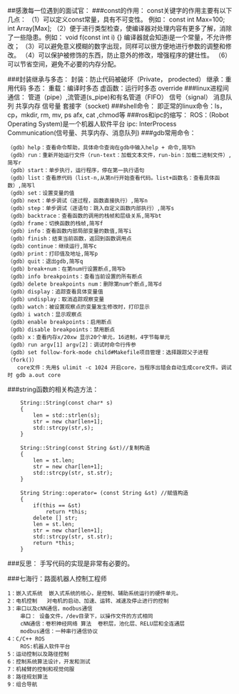 ##感激每一位遇到的面试官：
###const的作用：
	const关键字的作用主要有以下几点：
	（1）可以定义const常量，具有不可变性。 例如： const int Max=100; int Array[Max]; 
	（2）便于进行类型检查，使编译器对处理内容有更多了解，消除了一些隐患。例如： void f(const int i) {} 编译器就会知道i是一个常量，不允许修改；
	（3）可以避免意义模糊的数字出现，同样可以很方便地进行参数的调整和修改。
	（4）可以保护被修饰的东西，防止意外的修改，增强程序的健壮性。
	（6）可以节省空间，避免不必要的内存分配。

###封装继承与多态：
	封装：防止代码被破坏（Private， prodected）
	继承：重用代码
	多态： 
		重载：编译时多态
		虚函数：运行时多态   override
###linux进程间通信：
	管道（pipe）,流管道(s_pipe)和有名管道（FIFO）
	信号（signal）
	消息队列
	共享内存
	信号量
	套接字（socket)
###shell命令：
	即正常的linux命令：ls，cp，mkdir, rm,  mv, ps afx, cat ,chmod等
###ros和ipc的缩写：
	ROS：(Robot Operating System)是一个机器人软件平台
    ipc: InterProcess Communication(信号量、共享内存、消息队列)
###gdb常用命令：
```
（gdb）help：查看命令帮助，具体命令查询在gdb中输入help + 命令,简写h
（gdb）run：重新开始运行文件（run-text：加载文本文件，run-bin：加载二进制文件）,简写r
（gdb）start：单步执行，运行程序，停在第一执行语句
（gdb）list：查看原代码（list-n,从第n行开始查看代码。list+函数名：查看具体函数）,简写l
（gdb）set：设置变量的值
（gdb）next：单步调试（逐过程，函数直接执行）,简写n
（gdb）step：单步调试（逐语句：跳入自定义函数内部执行）,简写s
（gdb）backtrace：查看函数的调用的栈帧和层级关系,简写bt
（gdb）frame：切换函数的栈帧,简写f
（gdb）info：查看函数内部局部变量的数值,简写i
（gdb）finish：结束当前函数，返回到函数调用点
（gdb）continue：继续运行,简写c
（gdb）print：打印值及地址,简写p
（gdb）quit：退出gdb,简写q
（gdb）break+num：在第num行设置断点,简写b
（gdb）info breakpoints：查看当前设置的所有断点
（gdb）delete breakpoints num：删除第num个断点,简写d
（gdb）display：追踪查看具体变量值
（gdb）undisplay：取消追踪观察变量
（gdb）watch：被设置观察点的变量发生修改时，打印显示
（gdb）i watch：显示观察点
（gdb）enable breakpoints：启用断点
（gdb）disable breakpoints：禁用断点
（gdb）x：查看内存x/20xw 显示20个单元，16进制，4字节每单元
（gdb）run argv[1] argv[2]：调试时命令行传参
（gdb）set follow-fork-mode child#Makefile项目管理：选择跟踪父子进程（fork()）
   core文件：先用$ ulimit -c 1024 开启core，当程序出错会自动生成core文件。调试时 gdb a.out core
```
###string函数的相关构造方法：
```
	String::String(const char* s)
	{
		len = std::strlen(s);
		str = new char[len+1];
		std::strcpy(str,s);
	}

	String::String(const String &st)//复制构造
	{
		len = st.len;
		str = new char[len+1];
		std::strcpy(str, st.str);
	}

	String String::operator= (const String &st) //赋值构造
	{
		if(this == &st)
			return *this;
		delete [] str;
		len = st.len;
		str = new char[len+1];
		std::strcpy(str, st.str);
		return *this;
	}
```
###反思：
    手写代码的实现是非常有必要的。



###七海行：路面机器人控制工程师
```
1：嵌入式系统  嵌入式系统的核心，是控制、辅助系统运行的硬件单元。
2：电机控制   对电机的启动、加速、运转、减速及停止进行的控制
3：串口以及cNN通信，modbus通信
	串口： 设备文件，/dev目录下，以操作文件的方式相同
	cNN通信：卷积神经网络 算法  卷积层，池化层、RELU层和全连通层
	modbus通信：一种串行通信协议
4：C/C++ ROS
	ROS:机器人软件平台
5：运动控制以及路径控制
6：控制系统算法设计，开发和测试
7：机械臂的控制和视觉伺服
8：路径规划算法
9：组合导航
```

